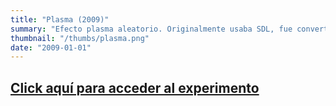 ```yaml
---
title: "Plasma (2009)"
summary: "Efecto plasma aleatorio. Originalmente usaba SDL, fue convertido a HTML5/Canvas. Se agregaron más fórmulas y paletas de colores."
thumbnail: "/thumbs/plasma.png"
date: "2009-01-01"
---
```


## [Click aquí para acceder al experimento](/inc/plasma)